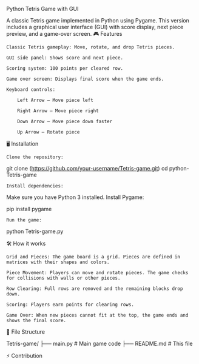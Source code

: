 Python Tetris Game with GUI

A classic Tetris game implemented in Python using Pygame. This version includes a graphical user interface (GUI) with score display, next piece preview, and a game-over screen.
🎮 Features

    Classic Tetris gameplay: Move, rotate, and drop Tetris pieces.

    GUI side panel: Shows score and next piece.

    Scoring system: 100 points per cleared row.

    Game over screen: Displays final score when the game ends.

    Keyboard controls:

        Left Arrow – Move piece left

        Right Arrow – Move piece right

        Down Arrow – Move piece down faster

        Up Arrow – Rotate piece

🖥️ Installation

    Clone the repository:

git clone (https://github.com/your-username/Tetris-game.git)
cd python-Tetris-game

    Install dependencies:

Make sure you have Python 3 installed. Install Pygame:

pip install pygame

    Run the game:

python Tetris-game.py

🛠️ How it works

    Grid and Pieces: The game board is a grid. Pieces are defined in matrices with their shapes and colors.

    Piece Movement: Players can move and rotate pieces. The game checks for collisions with walls or other pieces.

    Row Clearing: Full rows are removed and the remaining blocks drop down.

    Scoring: Players earn points for clearing rows.

    Game Over: When new pieces cannot fit at the top, the game ends and shows the final score.

📂 File Structure

Tetris-game/
├── main.py        # Main game code
├── README.md        # This file

⚡ Contribution


